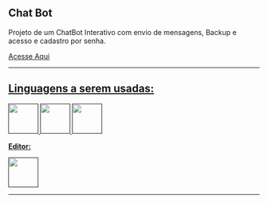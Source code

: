 ## **Chat Bot**

Projeto de um ChatBot Interativo com envio de mensagens, Backup e acesso e cadastro por senha.

<a href="" color="white">
      Acesse Aqui

****
## Linguagens a serem usadas:

<div>

<img src="https://cdn.jsdelivr.net/gh/devicons/devicon/icons/python/python-original.svg" width="60"/>
<img src="https://cdn.jsdelivr.net/gh/devicons/devicon/icons/css3/css3-plain-wordmark.svg" width="60"/>
<img src="https://cdn.jsdelivr.net/gh/devicons/devicon/icons/html5/html5-plain-wordmark.svg" width="60"/>
</div>

**Editor:**

<img src="https://cdn.jsdelivr.net/gh/devicons/devicon/icons/pycharm/pycharm-original.svg" width="60"/>
          
          

****
